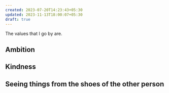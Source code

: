 ```yaml
---
created: 2023-07-20T14:23:43+05:30
updated: 2023-11-13T18:00:07+05:30
draft: true
---
```

The values that I go by are.

## Ambition

## Kindness

## Seeing things from the shoes of the other person

